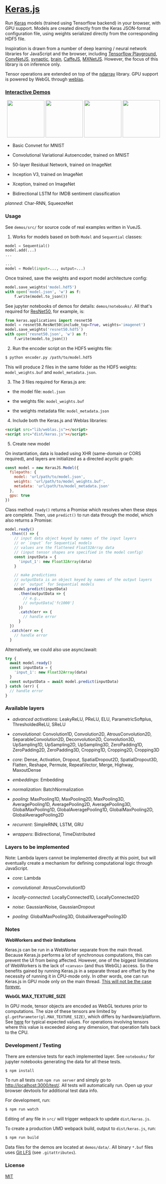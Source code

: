 # [Keras.js](https://transcranial.github.io/keras-js)

Run [Keras](https://github.com/fchollet/keras) models (trained using Tensorflow backend) in your browser, with GPU support. Models are created directly from the Keras JSON-format configuration file, using weights serialized directly from the corresponding HDF5 file.

Inspiration is drawn from a number of deep learning / neural network libraries for JavaScript and the browser, including [Tensorflow Playground](http://playground.tensorflow.org/), [ConvNetJS](https://github.com/karpathy/convnetjs), [synaptic](https://github.com/cazala/synaptic), [brain](https://github.com/harthur/brain), [CaffeJS](https://github.com/chaosmail/caffejs), [MXNetJS](https://github.com/dmlc/mxnet.js). However, the focus of this library is on inference only.

Tensor operations are extended on top of the [ndarray](https://github.com/scijs/ndarray) library. GPU support is powered by WebGL through [weblas](https://github.com/waylonflinn/weblas).

### [Interactive Demos](https://transcranial.github.io/keras-js)

<p align="center">
  <a href="https://transcranial.github.io/keras-js"><img src="demos/assets/mnist-cnn.png" height="120" width="auto" /></a>
  <a href="https://transcranial.github.io/keras-js"><img src="demos/assets/resnet50.png" height="120" width="auto" /></a>
  <a href="https://transcranial.github.io/keras-js"><img src="demos/assets/inception-v3.png" height="120" width="auto" /></a>
  <a href="https://transcranial.github.io/keras-js"><img src="demos/assets/imdb-bidirectional-lstm.png" height="120" width="auto" /></a>
</p>

- Basic Convnet for MNIST

- Convolutional Variational Autoencoder, trained on MNIST

- 50-layer Residual Network, trained on ImageNet

- Inception V3, trained on ImageNet

- Xception, trained on ImageNet

- Bidirectional LSTM for IMDB sentiment classification

*planned*: Char-RNN, SqueezeNet

### Usage

See `demos/src/` for source code of real examples written in VueJS.

1. Works for models based on both `Model` and `Sequential` classes:

  ```py
  model = Sequential()
  model.add(...)
  ...
  ```

  ```py
  ...
  model = Model(input=..., output=...)
  ```

  Once trained, save the weights and export model architecture config:

  ```py
  model.save_weights('model.hdf5')
  with open('model.json', 'w') as f:
      f.write(model.to_json())
  ```

  See jupyter notebooks of demos for details: `demos/notebooks/`. All that's required for [ResNet50](https://github.com/fchollet/keras/blob/master/keras/applications/resnet50.py), for example, is:

  ```py
  from keras.applications import resnet50
  model = resnet50.ResNet50(include_top=True, weights='imagenet')
  model.save_weights('resnet50.hdf5')
  with open('resnet50.json', 'w') as f:
      f.write(model.to_json())
  ```

2. Run the encoder script on the HDF5 weights file:

  ```sh
  $ python encoder.py /path/to/model.hdf5
  ```

  This will produce 2 files in the same folder as the HDF5 weights: `model_weights.buf` and `model_metadata.json`.

3. The 3 files required for Keras.js are:

  - the model file: `model.json`

  - the weights file: `model_weights.buf`

  - the weights metadata file: `model_metadata.json`

4. Include both the Keras.js and Weblas libraries:

  ```html
  <script src="lib/weblas.js"></script>
  <script src="dist/keras.js"></script>
  ```

5. Create new model

  On instantiation, data is loaded using XHR (same-domain or CORS required), and layers are initialized as a directed acyclic graph:

  ```js
  const model = new KerasJS.Model({
    filepaths: {
      model: 'url/path/to/model.json',
      weights: 'url/path/to/model_weights.buf',
      metadata: 'url/path/to/model_metadata.json'
    },
    gpu: true
  })
  ```

  Class method `ready()` returns a Promise which resolves when these steps are complete. Then, use `predict()` to run data through the model, which also returns a Promise:

  ```js
  model.ready()
    .then(() => {
      // input data object keyed by names of the input layers
      // or `input` for Sequential models
      // values are the flattened Float32Array data
      // (input tensor shapes are specified in the model config)
      const inputData = {
        'input_1': new Float32Array(data)
      }

      // make predictions
      // outputData is an object keyed by names of the output layers
      // or `output` for Sequential models
      model.predict(inputData)
        .then(outputData => {
          // e.g.,
          // outputData['fc1000']
        })
        .catch(err => {
          // handle error
        }
    })
    .catch(err => {
      // handle error
    }
  ```

  Alternatively, we could also use async/await:

  ```js
  try {
    await model.ready()
    const inputData = {
      'input_1': new Float32Array(data)
    }
    const outputData = await model.predict(inputData)
  } catch (err) {
    // handle error
  }
  ```

### Available layers

  - *advanced activations*: LeakyReLU, PReLU, ELU, ParametricSoftplus, ThresholdedReLU, SReLU

  - *convolutional*: Convolution1D, Convolution2D, AtrousConvolution2D, SeparableConvolution2D, Deconvolution2D, Convolution3D, UpSampling1D, UpSampling2D, UpSampling3D, ZeroPadding1D, ZeroPadding2D, ZeroPadding3D, Cropping1D, Cropping2D, Cropping3D

  - *core*: Dense, Activation, Dropout, SpatialDropout2D, SpatialDropout3D, Flatten, Reshape, Permute, RepeatVector, Merge, Highway, MaxoutDense

  - *embeddings*: Embedding

  - *normalization*: BatchNormalization

  - *pooling*: MaxPooling1D, MaxPooling2D, MaxPooling3D, AveragePooling1D, AveragePooling2D, AveragePooling3D, GlobalMaxPooling1D, GlobalAveragePooling1D, GlobalMaxPooling2D, GlobalAveragePooling2D

  - *recurrent*: SimpleRNN, LSTM, GRU

  - *wrappers*: Bidirectional, TimeDistributed

### Layers to be implemented

  Note: Lambda layers cannot be implemented directly at this point, but will eventually create a mechanism for defining computational logic through JavaScript.

  - *core*: Lambda

  - *convolutional*: AtrousConvolution1D

  - *locally-connected*: LocallyConnected1D, LocallyConnected2D

  - *noise*: GaussianNoise, GaussianDropout

  - *pooling*: GlobalMaxPooling3D, GlobalAveragePooling3D

### Notes

**WebWorkers and their limitations**

Keras.js can be run in a WebWorker separate from the main thread. Because Keras.js performs a lot of synchronous computations, this can prevent the UI from being affected. However, one of the biggest limitations of WebWorkers is the lack of `<canvas>` (and thus WebGL) access. So the benefits gained by running Keras.js in a separate thread are offset by the necessity of running it in CPU-mode only. In other words, one can run Keras.js in GPU mode only on the main thread. [This will not be the case forever.](https://github.com/whatwg/html/pull/1876)

**WebGL MAX_TEXTURE_SIZE**

In GPU mode, tensor objects are encoded as WebGL textures prior to computations. The size of these tensors are limited by `gl.getParameter(gl.MAX_TEXTURE_SIZE)`, which differs by hardware/platform. See [here](http://webglstats.com/) for typical expected values. For operations involving tensors where this value is exceeded along any dimension, that operation falls back to the CPU.

### Development / Testing

There are extensive tests for each implemented layer. See `notebooks/` for jupyter notebooks generating the data for all these tests.

```sh
$ npm install
```

To run all tests run `npm run server` and simply go to [http://localhost:3000/test/](http://localhost:3000/test/). All tests will automatically run. Open up your browser devtools for additional test data info.

For development, run:

```sh
$ npm run watch
```

Editing of any file in `src/` will trigger webpack to update `dist/keras.js`.

To create a production UMD webpack build, output to `dist/keras.js`, run:

```sh
$ npm run build
```

Data files for the demos are located at `demos/data/`. All binary `*.buf` files uses [Git LFS](https://git-lfs.github.com/) (see `.gitattributes`).

### License

[MIT](https://github.com/transcranial/keras-js/blob/master/LICENSE)
